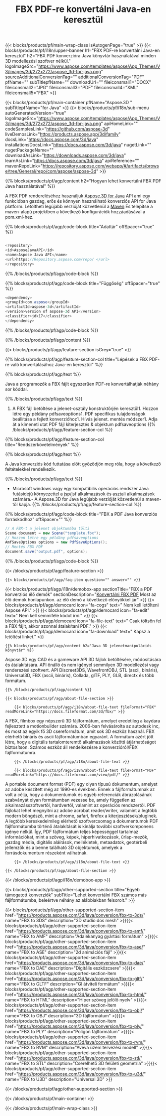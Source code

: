 ﻿---
title: FBX PDF-re konvertálni Java-en keresztül 
url: /hu/java/conversion/fbx-to-pdf/ 
description: Minta Java konverziós kód FBX formátumban PDF fájlba. Használja ezt a példakódot a FBX PDF-re történő konvertálásához bármely webes vagy asztali Java alapú alkalmazáson belül.
---
{{< blocks/products/pf/main-wrap-class isAutogenPage="true" >}}
{{< blocks/products/pf/i18n/upper-banner h1="FBX PDF-re konvertálni Java-en keresztül" h2="FBX PDF konverzióra Java könyvtár használatával minden 3D modellezési szoftver nélkül." logoImageSrc="https://www.aspose.com/templates/aspose/App_Themes/V3/images/3d/272x272/aspose_3d-for-java.png" sourceAdditionalConversionTag="" additionalConversionTag="PDF" pfName="" subTitlepfName="" downloadUrl="" fileiconsmall1="DOCX" fileiconsmall2="JPG" fileiconsmall3="PDF" fileiconsmall4="XML" fileiconsmall5="FBX" >}}

{{< blocks/products/pf/main-container pfName="Aspose.3D " subTitlepfName="for Java" >}}
{{< blocks/products/pf/i18n/sub-menu autoGeneratedVersion="true" logoImageSrc="https://www.aspose.com/templates/aspose/App_Themes/V3/images/3d/272x272/aspose_3d-for-java.png" apiHomeLink="" codeSamplesLink="https://github.com/aspose-3d" liveDemosLink="https://products.aspose.app/3d/family" docsLink="https://docs.aspose.com/3d/java" installationsDocsLink="https://docs.aspose.com/3d/java" nugetLink="" nugetPackageName="" downloadAsLink="https://downloads.aspose.com/3d/java" learnAsLink="https://docs.aspose.com/3d/java" apiReference="" mavenRepoLink="https://repository.aspose.com/webapp/#/artifacts/browse/tree/General/repo/com/aspose/aspose-3d" >}}

{{% blocks/products/pf/agp/content h2="Hogyan lehet konvertálni FBX PDF Java használatával" %}}

 A FBX PDF rendereléséhez használjuk
 [Aspose.3D for Java](https://products.aspose.com/3d/java) 
 API ami egy funkcióban gazdag, erős és könnyen használható konverziós API for Java platform. Letöltheti legújabb verzióját közvetlenül a
 [Maven](https://repository.aspose.com/webapp/#/artifacts/browse/tree/General/repo/com/aspose/aspose-3d) 
 És telepítse a maven-alapú projektben a következő konfigurációk hozzáadásával a pom.xml-hez.

{{% blocks/products/pf/agp/code-block title="Adattár" offSpacer="true" %}}

```cs

<repository>
<id>AsposeJavaAPI</id>
<name>Aspose Java API</name>
<url>https://Repository.aspose.com/repo/ </url>
</repository>


```

{{% /blocks/products/pf/agp/code-block %}}

{{% blocks/products/pf/agp/code-block title="Függőség" offSpacer="true" %}}

```cs
<dependency>
<groupId>com.aspose</groupId>
<artifactId>aspose-3d</artifactId>
<version>version of aspose-3d API</version>
<classifier>jdk17</classifier>
</dependency>


```

{{% /blocks/products/pf/agp/code-block %}}

{{% /blocks/products/pf/agp/content %}}

{{< blocks/products/pf/agp/feature-section isGrey="true" >}}

{{% blocks/products/pf/agp/feature-section-col title="Lépések a FBX PDF-re való konvertálásához Java-en keresztül" %}}

{{% blocks/products/pf/agp/text %}}

 Java a programozók a FBX fájlt egyszerűen PDF-re konvertálhatják néhány sor kóddal.

{{% /blocks/products/pf/agp/text %}}

1. A FBX fájl betöltése a jelenet-osztály konstruktőrjén keresztül1. Hozzon létre egy példány pdfsaveoptions1. PDF specifikus tulajdonságok beállítása a fejlett konverzióhoz1. Hívás jelenet. mentés módszer1. Adja át a kimeneti utat PDF fájl kiterjesztés & objektum pdfsaveoptions
{{% /blocks/products/pf/agp/feature-section-col %}}

{{% blocks/products/pf/agp/feature-section-col title="Rendszerkövetelmények" %}}

{{% blocks/products/pf/agp/text %}}

 A Java konverziós kód futtatása előtt győződjön meg róla, hogy a következő feltételekkel rendelkezik.

{{% /blocks/products/pf/agp/text %}}

- Microsoft windows vagy egy kompatibilis operációs rendszer Java futásidejű környezettel a jsp/jsf alkalmazások és asztali alkalmazások számára.- A Aspose.3D for Java legújabb verzióját közvetlenül a maven-től kapja.
{{% /blocks/products/pf/agp/feature-section-col %}}

{{% blocks/products/pf/agp/code-block title="FBX a PDF Java konverziós forráskódhoz" offSpacer="" %}}

```cs
// A FBX-t a jelenet objektumába tölti 
Scene document = new Scene("template.fbx");
// Hozzon létre egy példány pdfsaveoptions 
AmfSaveOptions options = new PdfSaveOptions();
// Mentés FBX PDF 
document.save("output.pdf", options);   


```

{{% /blocks/products/pf/agp/code-block %}}

{{< /blocks/products/pf/agp/feature-section >}}

    {{< blocks/products/pf/agp/faq-item question="" answer="" >}}
 

<!-- aboutfile Starts -->

{{< blocks/products/pf/agp/i18n/demobox-app sectionTitle="FBX a PDF konverziós élő demók" sectionDescription="[Konvertálni FBX PDF](https://products.aspose.app/3d/conversion/fbx-to-pdf) Most az élő demók honlapunkon. az élő demó a következő előnyökkel jár" >}}
        {{< blocks/products/pf/agp/democard icon="fa-cogs" text=" Nem kell letölteni Aspose API." >}}
        {{< blocks/products/pf/agp/democard icon="fa-edit" text=" Nem kell semmiféle kódot írni." >}}
        {{< blocks/products/pf/agp/democard icon="fa-file-text" text=" Csak töltsön fel a FBX fájlt, akkor azonnal átalakítani PDF." >}}
        {{< blocks/products/pf/agp/democard icon="fa-download" text=" Kapsz a letöltési linket." >}}

    {{% blocks/products/pf/agp/content h2="Java 3D jelenetmanipulációs könyvtár" %}}

 Aspose.3D egy CAD és a gameware API 3D fájlok betöltésére, módosítására és átalakítására. API önálló és nem igényel semmilyen 3D modellezési vagy renderezési szoftvert. API Discreet3DS, WavefrontOBJ, STL (ascii, bináris), Universal3D, FBX (ascii, bináris), Collada, glTF, PLY, GLB, directx és több formátum. 



    {{% /blocks/products/pf/agp/content %}}

    {{< blocks/products/pf/agp/about-file-section >}}

        {{< blocks/products/pf/agp/i18n/about-file-text fileFormat="FBX" readMoreLink="https://docs.fileformat.com/3d/fbx/" >}}

A FBX, filmbox egy népszerű 3D fájlformátum, amelyet eredetileg a kaydara fejlesztett a motionbuilder számára. 2006-ban felvásárolta az autodesk inc, és most az egyik fő 3D csereformátum, amit sok 3D eszköz használ. FBX elérhető bináris és ascii fájlformátumban egyaránt. A formátum azért jött létre, hogy a digitális tartalomteremtő alkalmazások közötti átjárhatóságot biztosítson. Számos eszköz áll rendelkezésre a konverzióról/FBX fájlformátumra.

        {{< /blocks/products/pf/agp/i18n/about-file-text >}}

        {{< blocks/products/pf/agp/i18n/about-file-text fileFormat="PDF" readMoreLink="https://docs.fileformat.com/view/pdf/" >}}

A portable document format (PDF) egy olyan típusú dokumentum, amelyet az adobe készített még az 1990-es években. Ennek a fájlformátumnak az volt a célja, hogy a dokumentumok és egyéb referenciák ábrázolásának szabványát olyan formátumban vezesse be, amely független az alkalmazásszoftvertől, hardvertől, valamint az operációs rendszertől. PDF fájlokat lehet megnyitni az adobe acrobat reader/writer, valamint a legtöbb modern böngésző, mint a chrome, safari, firefox a kiterjesztések/pluginek. A legtöbb kereskedelmileg elérhető szoftvercsomag a dokumentumok PDF fájlformátumba történő átalakítását is kínálja további szoftverkomponens igénye nélkül. Így, PDF fájlformátum teljes képességgel tartalmaz információkat, mint a szöveg, képek, hiperhivatkozások, űrlap-mezők, gazdag média, digitális aláírások, mellékletek, metaadatok, geotérbeli jellemzők és a benne található 3D objektumok, amelyek a forrásdokumentum részeként válhatnak.

        {{< /blocks/products/pf/agp/i18n/about-file-text >}}

    {{< /blocks/products/pf/agp/about-file-section >}}

{{< /blocks/products/pf/agp/i18n/demobox-app >}}

<!-- aboutfile Ends -->

{{< blocks/products/pf/agp/other-supported-section title="Egyéb támogatott konverziók" subTitle="Lehet konvertálni FBX számos más fájlformátumba, beleértve néhány az alábbiakban felsorolt." >}}

{{< blocks/products/pf/agp/other-supported-section-item href="https://products.aspose.com/3d/java/conversion/fbx-to-3ds/" name="FBX to 3DS" description="3D studio dos mesh" >}}{{< blocks/products/pf/agp/other-supported-section-item href="https://products.aspose.com/3d/java/conversion/fbx-to-amf/" name="FBX to AMF" description="Adalékanyag gyártási formátum" >}}{{< blocks/products/pf/agp/other-supported-section-item href="https://products.aspose.com/3d/java/conversion/fbx-to-ase/" name="FBX to ASE" description="2d animációs fájl" >}}{{< blocks/products/pf/agp/other-supported-section-item href="https://products.aspose.com/3d/java/conversion/fbx-to-dae/" name="FBX to DAE" description="Digitális eszközcsere" >}}{{< blocks/products/pf/agp/other-supported-section-item href="https://products.aspose.com/3d/java/conversion/fbx-to-gltf/" name="FBX to GLTF" description="Gl átviteli formátum" >}}{{< blocks/products/pf/agp/other-supported-section-item href="https://products.aspose.com/3d/java/conversion/fbx-to-html/" name="FBX to HTML" description="Hiper szöveg jelölő nyelv" >}}{{< blocks/products/pf/agp/other-supported-section-item href="https://products.aspose.com/3d/java/conversion/fbx-to-obj/" name="FBX to OBJ" description="3D fájlformátum" >}}{{< blocks/products/pf/agp/other-supported-section-item href="https://products.aspose.com/3d/java/conversion/fbx-to-ply/" name="FBX to PLY" description="Poligon fájlformátum" >}}{{< blocks/products/pf/agp/other-supported-section-item href="https://products.aspose.com/3d/java/conversion/fbx-to-rvm/" name="FBX to RVM" description="Aveva üzem tervezési modell" >}}{{< blocks/products/pf/agp/other-supported-section-item href="https://products.aspose.com/3d/java/conversion/fbx-to-stl/" name="FBX to STL" description="Cserélhető 3D felületi geometria" >}}{{< blocks/products/pf/agp/other-supported-section-item href="https://products.aspose.com/3d/java/conversion/fbx-to-u3d/" name="FBX to U3D" description="Universal 3D" >}}

{{< /blocks/products/pf/agp/other-supported-section >}}

{{< /blocks/products/pf/main-container >}}
    
{{< /blocks/products/pf/main-wrap-class >}}